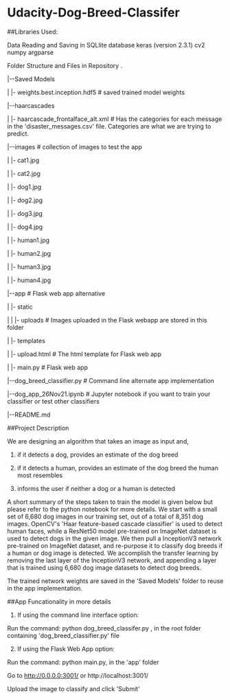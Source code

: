 # Udacity-Dog-Breed-Classifer

##Libraries Used:

Data Reading and Saving in SQLlite database
keras (version 2.3.1)
cv2 
numpy
argparse 


Folder Structure and Files in Repository
.

|--Saved Models

| |- weights.best.inception.hdf5 # saved trained model weights

|--haarcascades

| |- haarcascade_frontalface_alt.xml # Has the categories for each message in the 'disaster_messages.csv' file. Categories are what we are trying to predict.

|--images # collection of images to test the app

| |- cat1.jpg

| |- cat2.jpg

| |- dog1.jpg

| |- dog2.jpg

| |- dog3.jpg

| |- dog4.jpg

| |- human1.jpg

| |- human2.jpg

| |- human3.jpg

| |- human4.jpg

|--app # Flask web app alternative

| |- static

| | |- uploads # Images uploaded in the Flask webapp are stored in this folder 

| |- templates

| |- upload.html # The html template for Flask web app

| |- main.py # Flask web app

|--dog_breed_classifier.py # Command line alternate app implementation

|--dog_app_26Nov21.ipynb # Jupyter notebook if you want to train your classifier or test other classifiers

|--README.md

##Project Description

We are designing an algorithm that takes an image as input and,
1) if it detects a dog, provides an estimate of the dog breed

2) if it detects a human, provides an estimate of the dog breed the human most resembles

3) informs the user if neither a dog or a human is detected

A short summary of the steps taken to train the model is given below but please refer to the python notebook for more details. 
We start with a small set of 6,680 dog images in our training set, out of a total of 8,351 dog images. 
OpenCV's 'Haar feature-based cascade classifier' is used to detect human faces, while a ResNet50 model pre-trained on ImageNet dataset is used to detect dogs in the given image.
We then pull a InceptionV3 network pre-trained on ImageNet dataset, and re-purpose it to classify dog breeds if a human or dog image is detected.
We accomplish the transfer learning by removing the last layer of the InceptionV3 network, and appending a layer that is trained using 6,680 dog image datasets to detect dog breeds.

The trained network weights are saved in the 'Saved Models' folder to reuse in the app implementation.

##App Funcationality in more details

1) If using the command line interface option:

Run the command: python dog_breed_classifer.py <path of the image file>, in the root folder containing 'dog_breed_classifier.py' file

2) If using the Flask Web App option:

Run the command: python main.py, in the 'app' folder

Go to http://0.0.0.0:3001/ or http://localhost:3001/

Upload the image to classify and click 'Submit'